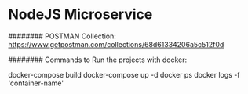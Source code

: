 # NodeJS Microservice

######## POSTMAN Collection:
</br>
https://www.getpostman.com/collections/68d61334206a5c512f0d

######## Commands to Run the projects with docker:

docker-compose build
docker-compose up -d
docker ps 
docker logs -f 'container-name' 





